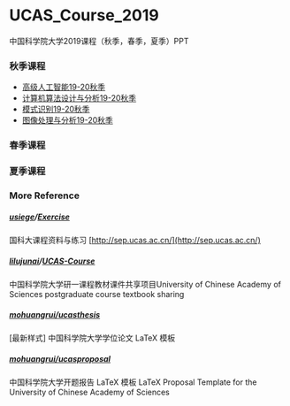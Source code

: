 <!--
 * @Description: 
 * @Author: HCQ
 * @Company(School): UCAS
 * @Date: 2019-10-18 01:26:57
 * @LastEditors: HCQ
 * @LastEditTime: 2019-10-23 16:30:14
 -->
# UCAS_Course_2019
中国科学院大学2019课程（秋季，春季，夏季）PPT

### 秋季课程

* [高级人工智能19-20秋季](./高级人工智能19-20秋季)
* [计算机算法设计与分析19-20秋季](./计算机算法设计与分析19-20秋季)
* [模式识别19-20秋季](./模式识别19-20秋季)
* [图像处理与分析19-20秋季](./图像处理与分析19-20秋季)

### 春季课程


### 夏季课程



### More Reference

##### [usiege](https://github.com/usiege)/**[Exercise](https://github.com/usiege/Exercise)**
国科大课程资料与练习 [http://sep.ucas.ac.cn/](http://sep.ucas.ac.cn/)

##### [lilujunai](https://github.com/lilujunai)/**[UCAS-Course](https://github.com/lilujunai/UCAS-Course)**
中国科学院大学研一课程教材课件共享项目University of Chinese Academy of Sciences postgraduate course textbook sharing 

##### [mohuangrui/*ucasthesis*](https://github.com/mohuangrui/ucasthesis)
[最新样式] 中国科学院大学学位论文 LaTeX 模板

#####  [mohuangrui/*ucasproposal*](https://github.com/mohuangrui/ucasproposal)
中国科学院大学开题报告 LaTeX 模板 LaTeX Proposal Template for the University of Chinese Academy of Sciences